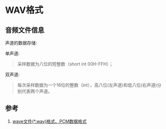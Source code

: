 # WAV格式

## 音频文件信息

声道的数据存储:

单声道:

> 采样数据为八位的短整数（short int 00H-FFH）；

双声道:

> 每次采样数据为一个16位的整数（int），高八位(左声道)和低八位(右声道)分别代表两个声道。
## 参考

1. [wave文件(*.wav)格式、PCM数据格式](http://www.cnblogs.com/cheney23reg/archive/2010/08/08/1795067.html)
